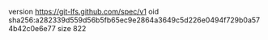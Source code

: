 version https://git-lfs.github.com/spec/v1
oid sha256:a282339d559d56b5fb65ec9e2864a3649c5d226e0494f729b0a574b42c0e6e77
size 822
